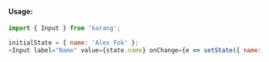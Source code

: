 #### Usage:

```js static
import { Input } from 'karang';
```

```js
initialState = { name: 'Alex Fok' };
<Input label="Name" value={state.name} onChange={e => setState({ name: e.target.value })}/>
```
